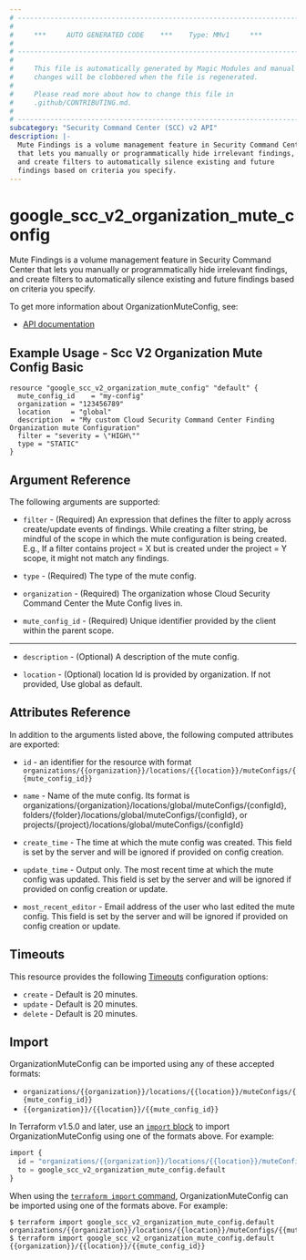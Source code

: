 ```yaml
---
# ----------------------------------------------------------------------------
#
#     ***     AUTO GENERATED CODE    ***    Type: MMv1     ***
#
# ----------------------------------------------------------------------------
#
#     This file is automatically generated by Magic Modules and manual
#     changes will be clobbered when the file is regenerated.
#
#     Please read more about how to change this file in
#     .github/CONTRIBUTING.md.
#
# ----------------------------------------------------------------------------
subcategory: "Security Command Center (SCC) v2 API"
description: |-
  Mute Findings is a volume management feature in Security Command Center
  that lets you manually or programmatically hide irrelevant findings,
  and create filters to automatically silence existing and future
  findings based on criteria you specify.
---
```


# google_scc_v2_organization_mute_config

Mute Findings is a volume management feature in Security Command Center
that lets you manually or programmatically hide irrelevant findings,
and create filters to automatically silence existing and future
findings based on criteria you specify.


To get more information about OrganizationMuteConfig, see:

* [API documentation](https://cloud.google.com/security-command-center/docs/reference/rest/v2/organizations.muteConfigs)

## Example Usage - Scc V2 Organization Mute Config Basic


```hcl
resource "google_scc_v2_organization_mute_config" "default" {
  mute_config_id    = "my-config"
  organization = "123456789"
  location     = "global"
  description  = "My custom Cloud Security Command Center Finding Organization mute Configuration"
  filter = "severity = \"HIGH\""
  type = "STATIC"
}
```

## Argument Reference

The following arguments are supported:


* `filter` -
  (Required)
  An expression that defines the filter to apply across create/update
  events of findings. While creating a filter string, be mindful of
  the scope in which the mute configuration is being created. E.g.,
  If a filter contains project = X but is created under the
  project = Y scope, it might not match any findings.

* `type` -
  (Required)
  The type of the mute config.

* `organization` -
  (Required)
  The organization whose Cloud Security Command Center the Mute
  Config lives in.

* `mute_config_id` -
  (Required)
  Unique identifier provided by the client within the parent scope.


- - -


* `description` -
  (Optional)
  A description of the mute config.

* `location` -
  (Optional)
  location Id is provided by organization. If not provided, Use global as default.


## Attributes Reference

In addition to the arguments listed above, the following computed attributes are exported:

* `id` - an identifier for the resource with format `organizations/{{organization}}/locations/{{location}}/muteConfigs/{{mute_config_id}}`

* `name` -
  Name of the mute config. Its format is
  organizations/{organization}/locations/global/muteConfigs/{configId},
  folders/{folder}/locations/global/muteConfigs/{configId},
  or projects/{project}/locations/global/muteConfigs/{configId}

* `create_time` -
  The time at which the mute config was created. This field is set by
  the server and will be ignored if provided on config creation.

* `update_time` -
  Output only. The most recent time at which the mute config was
  updated. This field is set by the server and will be ignored if
  provided on config creation or update.

* `most_recent_editor` -
  Email address of the user who last edited the mute config. This
  field is set by the server and will be ignored if provided on
  config creation or update.


## Timeouts

This resource provides the following
[Timeouts](https://developer.hashicorp.com/terraform/plugin/sdkv2/resources/retries-and-customizable-timeouts) configuration options:

- `create` - Default is 20 minutes.
- `update` - Default is 20 minutes.
- `delete` - Default is 20 minutes.

## Import


OrganizationMuteConfig can be imported using any of these accepted formats:

* `organizations/{{organization}}/locations/{{location}}/muteConfigs/{{mute_config_id}}`
* `{{organization}}/{{location}}/{{mute_config_id}}`


In Terraform v1.5.0 and later, use an [`import` block](https://developer.hashicorp.com/terraform/language/import) to import OrganizationMuteConfig using one of the formats above. For example:

```tf
import {
  id = "organizations/{{organization}}/locations/{{location}}/muteConfigs/{{mute_config_id}}"
  to = google_scc_v2_organization_mute_config.default
}
```

When using the [`terraform import` command](https://developer.hashicorp.com/terraform/cli/commands/import), OrganizationMuteConfig can be imported using one of the formats above. For example:

```
$ terraform import google_scc_v2_organization_mute_config.default organizations/{{organization}}/locations/{{location}}/muteConfigs/{{mute_config_id}}
$ terraform import google_scc_v2_organization_mute_config.default {{organization}}/{{location}}/{{mute_config_id}}
```
